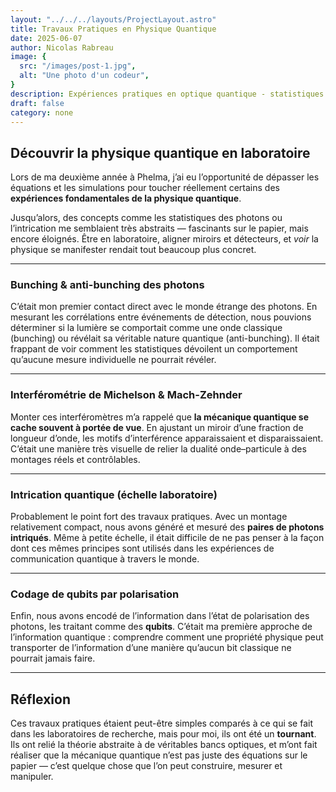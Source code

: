 ```yaml
---
layout: "../../../layouts/ProjectLayout.astro"
title: Travaux Pratiques en Physique Quantique
date: 2025-06-07
author: Nicolas Rabreau
image: {
  src: "/images/post-1.jpg",
  alt: "Une photo d'un codeur",
}
description: Expériences pratiques en optique quantique - statistiques des photons, interférométrie, intrication et codage de qubits.
draft: false
category: none
---
```


## Découvrir la physique quantique en laboratoire

Lors de ma deuxième année à Phelma, j’ai eu l’opportunité de dépasser les équations et les simulations pour toucher réellement certains des **expériences fondamentales de la physique quantique**.  

Jusqu’alors, des concepts comme les statistiques des photons ou l’intrication me semblaient très abstraits — fascinants sur le papier, mais encore éloignés. Être en laboratoire, aligner miroirs et détecteurs, et *voir* la physique se manifester rendait tout beaucoup plus concret.  

---

### Bunching & anti-bunching des photons

C’était mon premier contact direct avec le monde étrange des photons. En mesurant les corrélations entre événements de détection, nous pouvions déterminer si la lumière se comportait comme une onde classique (bunching) ou révélait sa véritable nature quantique (anti-bunching). Il était frappant de voir comment les statistiques dévoilent un comportement qu’aucune mesure individuelle ne pourrait révéler.  

---

### Interférométrie de Michelson & Mach-Zehnder

Monter ces interféromètres m’a rappelé que **la mécanique quantique se cache souvent à portée de vue**. En ajustant un miroir d’une fraction de longueur d’onde, les motifs d’interférence apparaissaient et disparaissaient. C’était une manière très visuelle de relier la dualité onde–particule à des montages réels et contrôlables.  

---

### Intrication quantique (échelle laboratoire)

Probablement le point fort des travaux pratiques. Avec un montage relativement compact, nous avons généré et mesuré des **paires de photons intriqués**. Même à petite échelle, il était difficile de ne pas penser à la façon dont ces mêmes principes sont utilisés dans les expériences de communication quantique à travers le monde.  

---

### Codage de qubits par polarisation

Enfin, nous avons encodé de l’information dans l’état de polarisation des photons, les traitant comme des **qubits**. C’était ma première approche de l’information quantique : comprendre comment une propriété physique peut transporter de l’information d’une manière qu’aucun bit classique ne pourrait jamais faire.  

---

## Réflexion

Ces travaux pratiques étaient peut-être simples comparés à ce qui se fait dans les laboratoires de recherche, mais pour moi, ils ont été un **tournant**. Ils ont relié la théorie abstraite à de véritables bancs optiques, et m’ont fait réaliser que la mécanique quantique n’est pas juste des équations sur le papier — c’est quelque chose que l’on peut construire, mesurer et manipuler.
